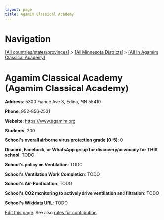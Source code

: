```yaml
---
layout: page
title: Agamim Classical Academy
---
```

# Navigation

[[All countries/states/provinces]](../../..) > [[All Minnesota Districts]](../..) > [[All In Agamim Classical Academy]](..)

# Agamim Classical Academy (Agamim Classical Academy)

**Address**: 5300 France Ave S, Edina, MN 55410

**Phone**: 952-856-2531

**Website**: <https://www.agamim.org>

**Students**: 200

**School's overall airborne virus protection grade (0-5)**: 0

**Discord, Facebook, or WhatsApp group for discovery/advocacy for THIS school**: TODO

**School's policy on Ventilation**: TODO

**School's Ventilation Work Completion**: TODO

**School's Air-Purification**: TODO

**School's CO2 monitoring to actively drive ventilation and filtration**: TODO

**School's Wikidata URL**: TODO


[Edit this page](https://github.com/ventilate-schools/MN/edit/main/./Agamim_Classical_Academy/Agamim_Classical_Academy.md). See also [rules for contribution](../../../contribution-rules/)